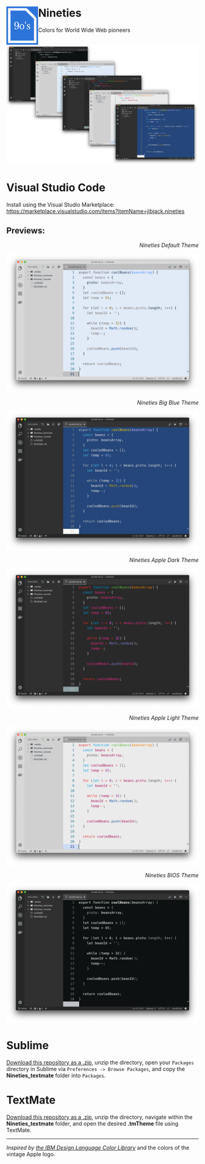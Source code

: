 # Nineties <img align="left" height="100" src="/.media/Nineties_icon.png">
Colors for World Wide Web pioneers

![Nineties Theme](/.media/Nineties_all-preview.png)

# Visual Studio Code
Install using the Visual Studio Marketplace: https://marketplace.visualstudio.com/items?itemName=jibjack.nineties

## Previews:

*<p align="right">Nineties Default Theme</p>*
![Nineties Default Theme](/.media/Nineties_default-preview.png)

*<p align="right">Nineties Big Blue Theme</p>*
![Nineties Big Blue Theme](/.media/Nineties_big_blue-preview.png)

*<p align="right">Nineties Apple Dark Theme</p>*
![Nineties Apple Dark Theme](/.media/Nineties_apple_dark-preview.png	)

*<p align="right">Nineties Apple Light Theme</p>*
![Nineties Apple Light Theme](/.media/Nineties_apple_light-preview.png)

*<p align="right">Nineties BIOS Theme</p>*
![Nineties BIOS Theme](/.media/Nineties_BIOS-preview.png)


# Sublime
[Download this repository as a .zip](https://github.com/jaredgorski/Nineties/archive/master.zip), unzip the directory, open your `Packages` directory in Sublime via `Preferences -> Browse Packages`, and copy the **Nineties_textmate** folder into `Packages`.

# TextMate
[Download this repository as a .zip](https://github.com/jaredgorski/Nineties/archive/master.zip), unzip the directory, navigate within the **Nineties_textmate** folder, and open the desired **.tmTheme** file using TextMate.


---

*Inspired by [the IBM Design Language Color Library](https://www.ibm.com/design/language/resources/color-library/)* and the colors of the vintage Apple logo.
